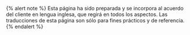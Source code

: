 {% alert note %}
Esta página ha sido preparada y se incorpora al acuerdo del cliente en lengua inglesa, que regirá en todos los aspectos. Las traducciones de esta página son sólo para fines prácticos y de referencia.
{% endalert %}